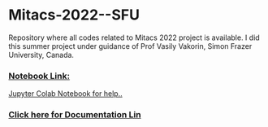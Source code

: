 # Mitacs-2022--SFU
Repository where all codes related to Mitacs 2022 project is available. I did this summer project under guidance of Prof Vasily Vakorin, Simon Frazer University, Canada.
<br> 
<a href="https://drive.google.com/file/d/1ByU-nmwgKmn5UhQDnckyeUgf-0iNWjt1/view?usp=sharing"><h3> Notebook Link:</h3>Jupyter Colab Notebook for help..</a> <br> 
<a href="https://docs.google.com/document/d/1LdglJGt9YmNAkBuByIGGt6Lr25pFROa8/edit?usp=sharing&ouid=117870433706968688443&rtpof=true&sd=true"> <h3> Click here for Documentation Lin</h3> </a>
